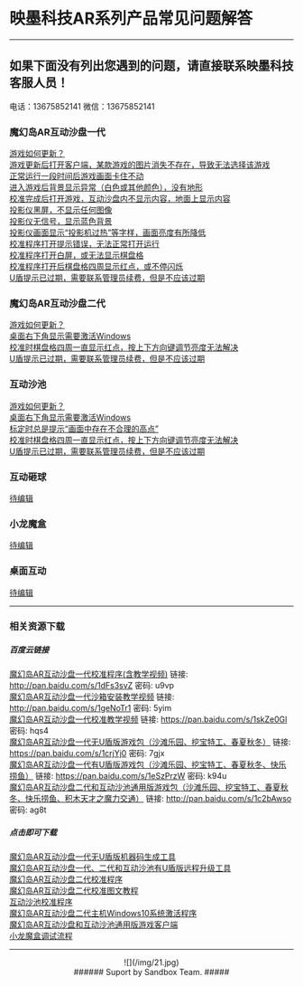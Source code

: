 # 映墨科技AR系列产品常见问题解答 #

----------

## 如果下面没有列出您遇到的问题，请直接联系映墨科技客服人员！ #
电话：13675852141 微信：13675852141

### 魔幻岛AR互动沙盘一代 ###

[游戏如何更新？](MagicIsland-Update-2.html "游戏如何更新？")    
[游戏更新后打开客户端，某款游戏的图片消失不存在，导致无法选择该游戏](MagicIsland-Update-1.html "游戏更新后打开客户端，某款游戏的图片消失不存在，导致无法选择该游戏")   
[正常运行一段时间后游戏画面卡住不动](MagicIsland-Kinect-1.html "正常运行一段时间后游戏画面卡住不动")   
[进入游戏后背景显示异常（白色或其他颜色），没有地形](MagicIsland-Kinect-2.html "进入游戏后背景显示异常（白色或其他颜色），没有地形")   
[校准完成后打开游戏，互动沙盘内不显示内容，地面上显示内容](MagicIsland-Calibration-1.html "校准完成后打开游戏，互动沙盘内不显示内容，地面上显示内容")   
[投影仪黑屏，不显示任何图像](MagicIsland-Projector-1.html "投影仪黑屏，不显示任何图像")   
[投影仪无信号，显示蓝色背景](MagicIsland-Projector-2.html "投影仪无信号，显示蓝色背景")   
[投影仪画面显示“投影机过热”等字样，画面亮度有所降低](MagicIsland-Projector-3.html "投影仪画面显示“投影机过热”等字样，画面亮度有所降低")   
[校准程序打开提示错误，无法正常打开运行](MagicIsland-Calibration-2.html "校准程序打开提示错误，无法正常打开运行")   
[校准程序打开白屏，或无法显示棋盘格](MagicIsland-Kinect-3.html "校准程序打开白屏，或无法显示棋盘格")   
[校准程序打开后棋盘格四周显示红点，或不停闪烁](MagicIsland-Kinect-4.html "校准程序打开后棋盘格四周显示红点，或不停闪烁")    
[U盾提示已过期，需要联系管理员续费，但是不应该过期](MagicIsland-Dongle-1.html "U盾提示已过期，需要联系管理员续费，但是不应该过期")   

### 魔幻岛AR互动沙盘二代 ###

[游戏如何更新？](MagicIsland-Update-2.html "游戏如何更新？")    
[桌面右下角显示需要激活Windows](MagicIsland-Windows-1.html "桌面右下角显示需要激活Windows")   
[校准时棋盘格四周一直显示红点，按上下方向键调节亮度无法解决](SandPool-calibration-2.html "校准时棋盘格四周一直显示红点，按上下方向键调节亮度无法解决")  
[U盾提示已过期，需要联系管理员续费，但是不应该过期](MagicIsland-Dongle-1.html "U盾提示已过期，需要联系管理员续费，但是不应该过期") 

### 互动沙池 ###

[游戏如何更新？](MagicIsland-Update-2.html "游戏如何更新？")  
[桌面右下角显示需要激活Windows](MagicIsland-Windows-1.html "桌面右下角显示需要激活Windows")  
[标定时总是提示“画面中存在不合理的高点”](SandPool-calibration-1.html "标定时总是提示“画面中存在不合理的高点”")   
[校准时棋盘格四周一直显示红点，按上下方向键调节亮度无法解决](SandPool-calibration-2.html "校准时棋盘格四周一直显示红点，按上下方向键调节亮度无法解决")  
[U盾提示已过期，需要联系管理员续费，但是不应该过期](MagicIsland-Dongle-1.html "U盾提示已过期，需要联系管理员续费，但是不应该过期")  

### 互动砸球 ###
[待编辑](待编辑 "待编辑")   

### 小龙魔盒 ###
[待编辑](待编辑 "待编辑") 

### 桌面互动 ###
[待编辑](待编辑 "待编辑")

---------------------------------
### 相关资源下载 ###
##### 百度云链接 ######
[魔幻岛AR互动沙盘一代校准程序(含教学视频)]("") 链接: http://pan.baidu.com/s/1dFs3svZ 密码: u9vp   
[魔幻岛AR互动沙盘一代沙箱安装教学视频]("") 链接: http://pan.baidu.com/s/1geNoTr1 密码: 5yim   
[魔幻岛AR互动沙盘一代校准教学视频]("") 链接: https://pan.baidu.com/s/1skZe0Gl 密码: hqs4   
[魔幻岛AR互动沙盘一代无U盾版游戏包（沙滩乐园、挖宝特工、春夏秋冬）]("") 链接: https://pan.baidu.com/s/1crjYj0 密码: 7gjx   
[魔幻岛AR互动沙盘一代有U盾版游戏包（沙滩乐园、挖宝特工、春夏秋冬、快乐捞鱼）]("") 链接: https://pan.baidu.com/s/1eSzPrzW 密码: k94u   
[魔幻岛AR互动沙盘二代和互动沙池通用版游戏包（沙滩乐园、挖宝特工、春夏秋冬、快乐捞鱼、积木天才之魔力交通）]("") 链接: http://pan.baidu.com/s/1c2bAwso 密码: ag8t    

##### 点击即可下载 #####
[魔幻岛AR互动沙盘一代无U盾版机器码生成工具](/attachment/sandbox/keyGenerator.zip "魔幻岛AR互动沙盘一代无U盾版机器码生成工具")   
[魔幻岛AR互动沙盘一代、二代和互动沙池有U盾版远程升级工具](/attachment/sandbox/dongleUpdate_v1.0.0.5.zip "魔幻岛AR互动沙盘一代、二代和互动沙池有U盾版远程升级工具")   
[魔幻岛AR互动沙盘二代校准程序](/attachment/sandbox/发货-桌面沙盘版.zip "魔幻岛AR互动沙盘二代校准程序")   
[魔幻岛AR互动沙盘二代校准图文教程](/attachment/sandbox/魔幻岛二代校准图文教程.pdf "魔幻岛AR互动沙盘二代校准图文教程")   
[互动沙池校准程序](/attachment/sandbox/发货-地面沙池版.zip "互动沙池校准程序")      
[魔幻岛AR互动沙盘二代主机Windows10系统激活程序](/attachment/sandbox/暴风激活工具V17.0.exe "魔幻岛AR互动沙盘二代主机Windows10系统激活程序")    
[魔幻岛AR互动沙盘和互动沙池通用版游戏客户端](/attachment/sandbox/魔幻岛客户端单机版.exe "AR魔幻岛和互动沙池通用版游戏客户端")  
[小龙魔盒调试流程](/attachment/sandbox/小龙魔盒调试流程.pdf "小龙魔盒调试流程")


---------------------------------

<center> ![](/img/21.jpg) </center>

<center> 
###### Suport by Sandbox Team. #####
</center>

